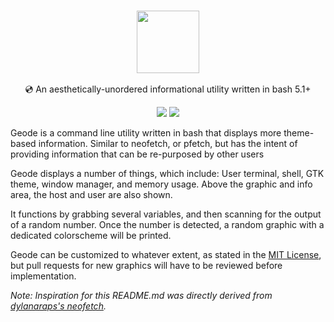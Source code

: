 <h3 align="center"><img src="https://cdn.discordapp.com/attachments/394962023634698261/849053244403613747/geode.png" height="100px"></h3>
<p align="center">💿 An aesthetically-unordered informational utility written in bash 5.1+</p>

<p align="center">
  <a href="https://github.com/rampus-bit/geode/blob/main/LICENSE.md"><img src="https://img.shields.io/badge/License-MIT-blueviolet"></a>
  <a href="https://github.com/rampus-bit/geode/issues"><img src="https://img.shields.io/badge/Release-v1.1.0-blueviolet"></a>
</p>

Geode is a command line utility written in bash that displays more theme-based information. Similar to neofetch, or pfetch, but
has the intent of providing information that can be re-purposed by other users

Geode displays a number of things, which include: User terminal, shell, GTK theme, window manager, and memory usage. Above the graphic and info area, the host and user are also shown.

It functions by grabbing several variables, and then scanning for the output of a random number. Once the number is detected, a random graphic with a dedicated colorscheme will be printed.

Geode can be customized to whatever extent, as stated in the [MIT License](https://github.com/rampus-bit/geode/blob/main/LICENSE.md), but pull requests for new graphics will have to be reviewed before implementation.

*Note: Inspiration for this README.md was directly derived from [dylanaraps's neofetch](https://github.com/dylanaraps/neofetch).*

